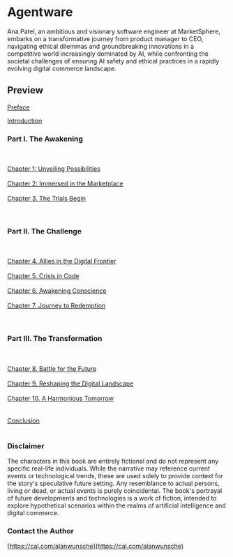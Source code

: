 # Agentware 

Ana Patel, an ambitious and visionary software engineer at MarketSphere, embarks on a transformative journey from product manager to CEO, navigating ethical dilemmas and groundbreaking innovations in a competitive world increasingly dominated by AI, while confronting the societal challenges of ensuring AI safety and ethical practices in a rapidly evolving digital commerce landscape.

## Preview

[Preface](./Preface)

[Introduction](./Introduction)

### Part I. The Awakening
<br /><br />
[Chapter 1: Unveiling Possibilities](./Chapter-1)
<br /><br />
[Chapter 2: Immersed in the Marketplace](./Chapter-2)
<br /><br />
[Chapter 3. The Trials Begin](./Chapter-3)
<br /><br /><br />

### Part II. The Challenge
<br /><br />
[Chapter 4. Allies in the Digital Frontier](./Chapter-4)
<br /><br />
[Chapter 5. Crisis in Code](./Chapter-5)
<br /><br />
[Chapter 6. Awakening Conscience](./Chapter-6)
<br /><br />
[Chapter 7. Journey to Redemption](./Chapter-7)
<br /><br /><br />

### Part III. The Transformation 
<br /><br />
[Chapter 8. Battle for the Future](./Chapter-8)
<br /><br />
[Chapter 9. Reshaping the Digital Landscape](./Chapter-9)
<br /><br />
[Chapter 10. A Harmonious Tomorrow](./Chapter-10)
<br /><br /><br />
[Conclusion](./Conclusion)
<br /><br />

### Disclaimer 
The characters in this book are entirely fictional and do not represent any specific real-life individuals. While the narrative may reference current events or technological trends, these are used solely to provide context for the story's speculative future setting. Any resemblance to actual persons, living or dead, or actual events is purely coincidental. The book's portrayal of future developments and technologies is a work of fiction, intended to explore hypothetical scenarios within the realms of artificial intelligence and digital commerce.

### Contact the Author
[https://cal.com/alanwunsche](https://cal.com/alanwunsche)
